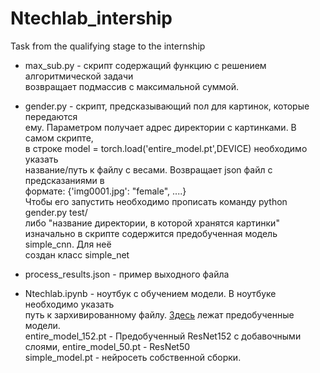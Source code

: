# Ntechlab_intership
Task from the qualifying stage to the internship

* max_sub.py - скрипт содержащий функцию с решением алгоритмической задачи  
возвращает подмассив с максимальной суммой.

* gender.py - скрипт, предсказывающий пол для картинок, которые передаются  
ему. Параметром получает адрес директории с картинками. В самом скрипте,  
в строке model = torch.load('entire_model.pt',DEVICE) необходимо указать  
название/путь к файлу с весами. Возвращает json файл с предсказаниями в   
формате: {'img0001.jpg': "female", ....}  
Чтобы его запустить необходимо прописать команду python gender.py test/  
либо "название директории, в которой хранятся картинки"  
изначально в скрипте содержится предобученная модель simple_cnn. Для неё  
создан класс simple_net

* process_results.json - пример выходного файла

* Ntechlab.ipynb - ноутбук с обучением модели. В ноутбуке необходимо указать  
путь к зархивированному файлу. [Здесь](https://drive.google.com/drive/folders/1oWKDN3bh5ryfItMW1EmtkhQ7r_YfiCSN?usp=sharing) лежат предобученные модели.  
entire_model_152.pt - Предобученный ResNet152 с добавочными слоями, entire_model_50.pt - ResNet50  
simple_model.pt - нейросеть собственной сборки.


